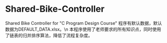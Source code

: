 # Shared-Bike-Controller
Shared Bike Controller for "C Program Design Course"
程序有默认数据，默认数据为DEFAULT_DATA.xlsx。\n
本程序使用了老师要求的所有知识点，同时使用了链表的归并排序算法，降低了流程复杂度。
